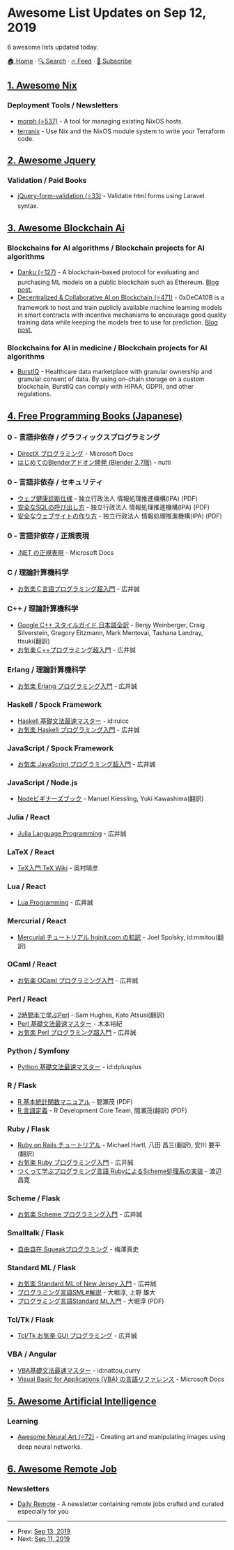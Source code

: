 # Awesome List Updates on Sep 12, 2019

6 awesome lists updated today.

[🏠 Home](/README.md) · [🔍 Search](https://test.trackawesomelist.com/search/) · [🔥 Feed](https://test.trackawesomelist.com/feed.xml) · [📮 Subscribe](https://trackawesomelist.us17.list-manage.com/subscribe?u=d2f0117aa829c83a63ec63c2f&id=36a103854c)



## [1. Awesome Nix](/content/nix-community/awesome-nix/README.md)

### Deployment Tools / Newsletters

*   [morph (⭐537)](https://github.com/DBCDK/morph) - A tool for managing existing NixOS hosts.
*   [terranix](https://terranix.org) - Use Nix and the NixOS module system to write your Terraform code.

## [2. Awesome Jquery](/content/petk/awesome-jquery/README.md)

### Validation / Paid Books

*   [jQuery-form-validation (⭐33)](https://github.com/bnabriss/jquery-form-validation) - Validatie html forms using Laravel syntax.

## [3. Awesome Blockchain Ai](/content/steven2358/awesome-blockchain-ai/README.md)

### Blockchains for AI algorithms / Blockchain projects for AI algorithms

*   [Danku (⭐127)](https://github.com/algorithmiaio/danku) - A blockchain-based protocol for evaluating and purchasing ML models on a public blockchain such as Ethereum. [Blog post.](https://algorithmia.com/research/ml-models-on-blockchain)
*   [Decentralized & Collaborative AI on Blockchain (⭐471)](https://github.com/microsoft/0xDeCA10B) - 0xDeCA10B is a framework to host and train publicly available machine learning models in smart contracts with incentive mechanisms to encourage good quality training data while keeping the models free to use for prediction. [Blog post.](https://www.microsoft.com/en-us/research/blog/leveraging-blockchain-to-make-machine-learning-models-more-accessible/)

### Blockchains for AI in medicine / Blockchain projects for AI algorithms

*   [BurstIQ](https://www.burstiq.com/) - Healthcare data marketplace with granular ownership and granular consent of data. By using on-chain storage on a custom blockchain, BurstIQ can comply with HIPAA, GDPR, and other regulations.

## [4. Free Programming Books (Japanese)](/content/EbookFoundation/free-programming-books/books/free-programming-books-ja/README.md)

### 0 - 言語非依存 / グラフィックスプログラミング

*   [DirectX プログラミング](https://docs.microsoft.com/ja-jp/windows/uwp/gaming/directx-programming) - Microsoft Docs
*   [はじめてのBlenderアドオン開発 (Blender 2.7版)](https://colorful-pico.net/introduction-to-addon-development-in-blender/2.7/) - nutti

### 0 - 言語非依存 / セキュリティ

*   [ウェブ健康診断仕様](https://www.ipa.go.jp/files/000017319.pdf) - 独立行政法人 情報処理推進機構(IPA) (PDF)
*   [安全なSQLの呼び出し方](https://www.ipa.go.jp/files/000017320.pdf) - 独立行政法人 情報処理推進機構(IPA) (PDF)
*   [安全なウェブサイトの作り方](https://www.ipa.go.jp/files/000017316.pdf) - 独立行政法人 情報処理推進機構(IPA) (PDF)

### 0 - 言語非依存 / 正規表現

*   [.NET の正規表現](https://docs.microsoft.com/ja-jp/dotnet/standard/base-types/regular-expressions) - Microsoft Docs

### C / 理論計算機科学

*   [お気楽Ｃ言語プログラミング超入門](http://www.nct9.ne.jp/m_hiroi/linux/clang.html) - 広井誠

### C++ / 理論計算機科学

*   [Google C++ スタイルガイド 日本語全訳](https://ttsuki.github.io/styleguide/cppguide.ja.html) - Benjy Weinberger, Craig Silverstein, Gregory Eitzmann, Mark Mentovai, Tashana Landray, ttsuki(翻訳)
*   [お気楽Ｃ++プログラミング超入門](http://www.nct9.ne.jp/m_hiroi/linux/cpp.html) - 広井誠

### Erlang / 理論計算機科学

*   [お気楽 Erlang プログラミング入門](http://www.nct9.ne.jp/m_hiroi/func/erlang.html) - 広井誠

### Haskell / Spock Framework

*   [Haskell 基礎文法最速マスター](https://ruicc.hatenablog.jp/entry/20100131/1264905896) - id:ruicc
*   [お気楽 Haskell プログラミング入門](http://www.nct9.ne.jp/m_hiroi/func/haskell.html) - 広井誠

### JavaScript / Spock Framework

*   [お気楽 JavaScript プログラミング超入門](http://www.nct9.ne.jp/m_hiroi/light/javascript.html) - 広井誠

### JavaScript / Node.js

*   [Nodeビギナーズブック](https://www.nodebeginner.org/index-jp.html) - Manuel Kiessling, Yuki Kawashima(翻訳)

### Julia / React

*   [Julia Language Programming](http://www.nct9.ne.jp/m_hiroi/light/julia.html) - 広井誠

### LaTeX / React

*   [TeX入門 TeX Wiki](https://texwiki.texjp.org/?TeX%E5%85%A5%E9%96%80) - 奥村晴彦

### Lua / React

*   [Lua Programming](http://www.nct9.ne.jp/m_hiroi/light/lua.html) - 広井誠

### Mercurial / React

*   [Mercurial チュートリアル hginit.com の和訳](https://mmitou.hatenadiary.org/entry/20100501/1272680474) - Joel Spolsky, id:mmitou(翻訳)

### OCaml / React

*   [お気楽 OCaml プログラミング入門](http://www.nct9.ne.jp/m_hiroi/func/ocaml.html) - 広井誠

### Perl / React

*   [2時間半で学ぶPerl](https://qntm.org/files/perl/perl_jp.html) - Sam Hughes, Kato Atsusi(翻訳)
*   [Perl 基礎文法最速マスター](https://tutorial.perlzemi.com/blog/20091226126425.html) - 木本裕紀
*   [お気楽 Perl プログラミング超入門](http://www.nct9.ne.jp/m_hiroi/linux/perl.html) - 広井誠

### Python / Symfony

*   [Python 基礎文法最速マスター](https://dplusplus.hatenablog.com/entry/20100126/p1) - id:dplusplus

### R / Flask

*   [R 基本統計関数マニュアル](https://cran.r-project.org/doc/contrib/manuals-jp/Mase-Rstatman.pdf) - 間瀬茂 (PDF)
*   [R 言語定義](https://cran.r-project.org/doc/contrib/manuals-jp/R-lang.jp.v110.pdf) - R Development Core Team, 間瀬茂(翻訳) (PDF)

### Ruby / Flask

*   [Ruby on Rails チュートリアル](https://railstutorial.jp) - Michael Hartl, 八田 昌三(翻訳), 安川 要平(翻訳)
*   [お気楽 Ruby プログラミング入門](http://www.nct9.ne.jp/m_hiroi/light/ruby.html) - 広井誠
*   [つくって学ぶプログラミング言語 RubyによるScheme処理系の実装](https://tatsu-zine.com/books/scheme-in-ruby) - 渡辺昌寛

### Scheme / Flask

*   [お気楽 Scheme プログラミング入門](http://www.nct9.ne.jp/m_hiroi/func/scheme.html) - 広井誠

### Smalltalk / Flask

*   [自由自在 Squeakプログラミング](https://swikis.ddo.jp/squeak/13) - 梅澤真史

### Standard ML / Flask

*   [お気楽 Standard ML of New Jersey 入門](http://www.nct9.ne.jp/m_hiroi/func/#sml) - 広井誠
*   [プログラミング言語SML#解説](https://www.pllab.riec.tohoku.ac.jp/smlsharp/docs/3.0/ja/manual.xhtml) - 大堀淳, 上野 雄大
*   [プログラミング言語Standard ML入門](https://www.pllab.riec.tohoku.ac.jp/smlsharp/smlIntroSlidesJP.pdf) - 大堀淳 (PDF)

### Tcl/Tk / Flask

*   [Tcl/Tk お気楽 GUI プログラミング](http://www.nct9.ne.jp/m_hiroi/tcl_tk.html) - 広井誠

### VBA / Angular

*   [VBA基礎文法最速マスター](https://nattou-curry-2.hatenadiary.org/entry/20100129/1264787849) - id:nattou\_curry
*   [Visual Basic for Applications (VBA) の言語リファレンス](https://docs.microsoft.com/ja-jp/office/vba/api/overview/language-reference) - Microsoft Docs

## [5. Awesome Artificial Intelligence](/content/owainlewis/awesome-artificial-intelligence/README.md)

### Learning

*   [Awesome Neural Art (⭐72)](https://github.com/crypdick/awesome-neural-art) - Creating art and manipulating images using deep neural networks.

## [6. Awesome Remote Job](/content/lukasz-madon/awesome-remote-job/README.md)

### Newsletters

*   [Daily Remote](https://dailyremote.com/newsletter) - A newsletter containing remote jobs crafted and curated especially for you

---

- Prev: [Sep 13, 2019](/content/2019/09/13/README.md)
- Next: [Sep 11, 2019](/content/2019/09/11/README.md)